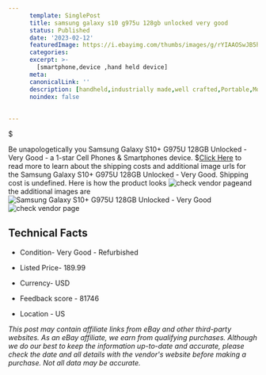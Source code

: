 ```yaml
---
      template: SinglePost
      title: samsung galaxy s10 g975u 128gb unlocked very good
      status: Published
      date: '2023-02-12'
      featuredImage: https://i.ebayimg.com/thumbs/images/g/rYIAAOSwJB5hoSsf/s-l225.jpg
      categories: 
      excerpt: >-
        [smartphone,device ,hand held device]
      meta:
      canonicalLink: ''
      description: [handheld,industrially made,well crafted,Portable,Mobile,Compact,Convenient,Lightweight,Maneuverable,Man-portable,Miniature,Carriable,Hand-held,Light,Holdable,Transportable,Mobile device,Pocket-sized,On-the-go,Wireless,Cordless,Compact size,Convenient size, smartphone,device ,hand held device]
      noindex: false
      
        
---
```

$

Be unapologetically you Samsung Galaxy S10+ G975U 128GB Unlocked - Very Good - a 1-star Cell Phones & Smartphones device.
$[Click Here](https://www.ebay.com/itm/254497147383?hash=item3b413649f7%3Ag%3ArYIAAOSwJB5hoSsf&mkevt=1&mkcid=1&mkrid=711-53200-19255-0&campid=%253CePNCampaignId%253E&customid=%253CreferenceId%253E&toolid=10049) to read more to learn about the shipping costs and additional image urls for the Samsung Galaxy S10+ G975U 128GB Unlocked - Very Good. Shipping cost is undefined. Here is how the product looks ![check vendor page](https://i.ebayimg.com/thumbs/images/g/rYIAAOSwJB5hoSsf/s-l225.jpg)and the additional images are![Samsung Galaxy S10+ G975U 128GB Unlocked - Very Good](https://i.ebayimg.com/images/g/rYIAAOSwJB5hoSsf/s-l960.jpg)![check vendor page](https://origin-galleryplus.ebayimg.com/ws/web/254497147383_2_0_1/225x225.jpg,https://origin-galleryplus.ebayimg.com/ws/web/254497147383_3_0_1/225x225.jpg,https://origin-galleryplus.ebayimg.com/ws/web/254497147383_4_0_1/225x225.jpg,https://origin-galleryplus.ebayimg.com/ws/web/254497147383_5_0_1/225x225.jpg)



 ## Technical Facts 



     
      

 - Condition- Very Good - Refurbished 


      

 - Listed Price- 189.99 


      

 - Currency- USD 


      

 - Feedback score - 81746 


      

 - Location - US 


      
      

 *_This post may contain affiliate links from eBay and other third-party websites. As an eBay affiliate, we earn from qualifying purchases. Although we do our best to keep the information up-to-date and accurate, please check the date and all details with the vendor's website before making a purchase. Not all data may be accurate._*






